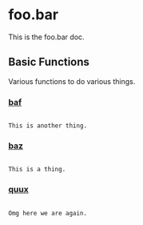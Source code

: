 # foo.bar

This is the foo.bar doc.

## Basic Functions

Various functions to do various things.

### [baf](../boot/pod/src/foo/bar.clj#L15)

```(baf x & xs)
```

```
This is another thing.
```

### [baz](../boot/pod/src/foo/bar.clj#L10)

```(baz x & xs)
```

```
This is a thing.
```

### [quux](../boot/pod/src/foo/bar.clj#L20)

```(quux) (quux x) (quux x y)
```

```
Omg here we are again.
```

